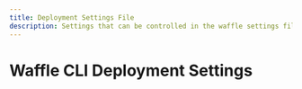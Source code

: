 ```yaml
---
title: Deployment Settings File
description: Settings that can be controlled in the waffle settings file
---
```


# Waffle CLI Deployment Settings
